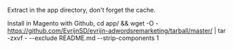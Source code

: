 


Extract in the app directory, don't forget the cache.

Install in Magento with Github, 
cd app/ && wget -O - https://github.com/EvrijnSD/evrijn-adwordsremarketing/tarball/master/ | tar -zxvf - --exclude README.md --strip-components 1

